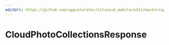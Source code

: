```yaml
---
editUrl: https://github.com/appcelerator/titanium_mobile/edit/master/apidoc/Modules/Cloud/PhotoCollections/PhotoCollections.yml
---
```

# CloudPhotoCollectionsResponse

<TypeHeader/>

<ApiDocs/>
